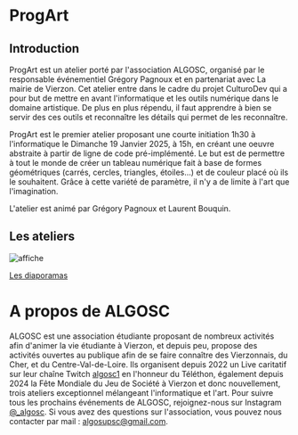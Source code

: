 # ProgArt

## Introduction

ProgArt est un atelier porté par l'association ALGOSC, organisé par le responsable événementiel Grégory Pagnoux et en partenariat avec La mairie de Vierzon.
Cet atelier entre dans le cadre du projet CulturoDev qui a pour but de mettre en avant l'informatique et les outils numérique dans le domaine artistique. De plus en plus répendu, il faut apprendre à bien se servir des ces outils et reconnaître les détails qui permet de les reconnaître.

ProgArt est le premier atelier proposant une courte initiation 1h30 à l'informatique le Dimanche 19 Janvier 2025, à 15h, en créant une oeuvre abstraite à partir de ligne de code pré-implémenté. Le but est de permettre à tout le monde de créer un tableau numérique fait à base de formes géométriques (carrés, cercles, triangles, étoiles...) et de couleur placé où ils le souhaitent. Grâce à cette variété de paramètre, il n'y a de limite à l'art que l'imagination.

L'atelier est animé par Grégory Pagnoux et Laurent Bouquin.

## Les ateliers

![affiche](images/CulturoDev_affiche.png)

[Les diaporamas](https://drive.google.com/drive/u/1/folders/1SZQtuIgx7Uw5RWIvNZRm0tvet-Hl8jxc)

# A propos de ALGOSC

ALGOSC est une association étudiante proposant de nombreux activités afin d'animer la vie étudiante à Vierzon, et depuis peu, propose des activités ouvertes au publique afin de se faire connaître des Vierzonnais, du Cher, et du Centre-Val-de-Loire. Ils organisent depuis 2022 un Live caritatif sur leur chaîne Twitch [algosc1](https://www.twitch.tv/algosc1) en l'honneur du Téléthon, également depuis 2024 la Fête Mondiale du Jeu de Société à Vierzon et donc nouvellement, trois ateliers exceptionnel mélangeant l'informatique et l'art.
Pour suivre tous les prochains événements de ALGOSC, rejoignez-nous sur Instagram [@_algosc](https://www.instagram.com/_algosc/). Si vous avez des questions sur l'association, vous pouvez nous contacter par mail : [algosupsc@gmail.com](mailto:algosupsc@gmail.com).
